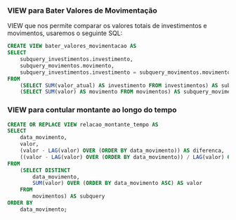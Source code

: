 ### VIEW para Bater Valores de Movimentação

VIEW que nos permite comparar os valores totais de investimentos e movimentos, usaremos o seguinte SQL:

```sql
CREATE VIEW bater_valores_movimentacao AS
SELECT
    subquery_investimentos.investimento,
    subquery_movimentos.movimento,
    subquery_investimentos.investimento = subquery_movimentos.movimento AS all_right
FROM
    (SELECT SUM(valor_atual) AS investimento FROM investimentos) AS subquery_investimentos,
    (SELECT SUM(valor) AS movimento FROM movimentos) AS subquery_movimentos;
```

### VIEW para contular montante ao longo do tempo

```sql
CREATE OR REPLACE VIEW relacao_montante_tempo AS
SELECT
    data_movimento,
    valor,
    (valor - LAG(valor) OVER (ORDER BY data_movimento)) AS diferenca,
    ((valor - LAG(valor) OVER (ORDER BY data_movimento)) / LAG(valor) OVER (ORDER BY data_movimento)) * 100 AS percentage
FROM
    (SELECT DISTINCT
        data_movimento,
        SUM(valor) OVER (ORDER BY data_movimento ASC) AS valor
    FROM
        movimentos) AS subquery
ORDER BY
    data_movimento;
```